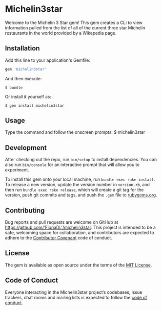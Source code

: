 # Michelin3star

Welcome to the Michelin 3 Star gem! This gem creates a CLI to view information pulled from the list of all of the current three star Michelin restaurants in the world provided by a Wikapedia page.

## Installation

Add this line to your application's Gemfile:

```ruby
gem 'michelin3star'
```

And then execute:

    $ bundle

Or install it yourself as:

    $ gem install michelin3star

## Usage

 Type the command and follow the onscreen prompts.
 $ michelin3star

## Development

After checking out the repo, run `bin/setup` to install dependencies. You can also run `bin/console` for an interactive prompt that will allow you to experiment.

To install this gem onto your local machine, run `bundle exec rake install`. To release a new version, update the version number in `version.rb`, and then run `bundle exec rake release`, which will create a git tag for the version, push git commits and tags, and push the `.gem` file to [rubygems.org](https://rubygems.org).

## Contributing

Bug reports and pull requests are welcome on GitHub at https://github.com/'FionaDL'/michelin3star. This project is intended to be a safe, welcoming space for collaboration, and contributors are expected to adhere to the [Contributor Covenant](http://contributor-covenant.org) code of conduct.

## License

The gem is available as open source under the terms of the [MIT License](https://opensource.org/licenses/MIT).

## Code of Conduct

Everyone interacting in the Michelin3star project’s codebases, issue trackers, chat rooms and mailing lists is expected to follow the [code of conduct](https://github.com/'FionaDL'/michelin3star/blob/master/CODE_OF_CONDUCT.md).
